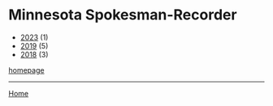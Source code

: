 # Minnesota Spokesman-Recorder

  * [2023](./minnesota-spokesman-recorder-2023.md) (1)
  * [2019](./minnesota-spokesman-recorder-2019.md) (5)
  * [2018](./minnesota-spokesman-recorder-2018.md) (3)

[homepage](https://spokesman-recorder.com/)

----

[Home](../index.md)
